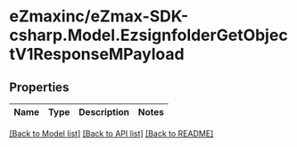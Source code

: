 
# eZmaxinc/eZmax-SDK-csharp.Model.EzsignfolderGetObjectV1ResponseMPayload

## Properties

Name | Type | Description | Notes
------------ | ------------- | ------------- | -------------

[[Back to Model list]](../README.md#documentation-for-models)
[[Back to API list]](../README.md#documentation-for-api-endpoints)
[[Back to README]](../README.md)

